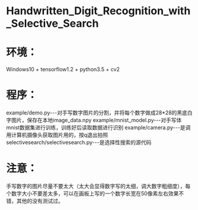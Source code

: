 # Handwritten_Digit_Recognition_with_Selective_Search

# 环境：
Windows10 + tensorflow1.2 + python3.5 + cv2
# 程序：
   example/demo.py---对手写数字图片的分割，并将每个数字做成28*28的黑底白字图片，保存在本地image_data.npy
   example/mnist_model.py---对手写体mnist数据集进行训练，训练好后读取数据进行识别
   example/camera.py---是调用计算机摄像头获取图片用的，按q退出拍照
   selectivesearch/selectivesearch.py---是选择性搜索的源代码
# 注意：
手写数字的图片尽量不要太大（太大会显得数字写的太细，调大数字粗细度），每个数字大小不要差太多，可以在画板上写的一个数字长宽在50像素左右效果不错，其他的没有测试过。
